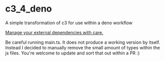 # c3_4_deno
A simple transformation of c3 for use within a deno workflow

[Manage your external dependencies with care.](https://deno.land/manual/examples/manage_dependencies)

Be careful running main.ts. It does not produce a working version by itself. Instead I decided to manually remove the small amount of types within the js files. You're welcome to update and sort that out within a PR :)
